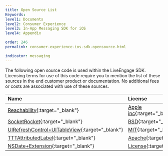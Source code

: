 ```yaml
---
title: Open Source List
Keywords:
level1: Documents
level2: Consumer Experience
level3: In-App Messaging SDK for iOS
level4: Appendix

order: 246
permalink: consumer-experience-ios-sdk-opensource.html

indicator: messaging
---
```


The following open source code is used within the LiveEngage SDK.  Licensing terms for use of this code require you to mention the list of these sources in the end customer product or documentation.  No additional fees or costs are associated with use of these sources.

| Name | License |
| :--- | :--- |
| [Reachability](https://developer.apple.com/library/ios/samplecode/Reachability/Introduction/Intro.html#//apple_ref/doc/uid/DTS40007324-Intro-DontLinkElementID_2){:target="_blank"} | [Apple inc](https://developer.apple.com/library/ios/samplecode/Reachability/Listings/LICENSE_txt.html#//apple_ref/doc/uid/DTS40007324-LICENSE_txt-DontLinkElementID_3){:target="_blank"} |
| [SocketRocket](https://github.com/facebook/SocketRocket){:target="_blank"} | [BSD](https://github.com/facebook/SocketRocket/blob/master/LICENSE){:target="_blank"}	|
| [UIRefreshControl+UITableView](https://github.com/danielgindi/UIRefreshControl-UITableView){:target="_blank"} | [MIT](https://github.com/danielgindi/UIRefreshControl-UITableView/blob/master/LICENSE){:target="_blank"} |
| [TTTAttributedLabel](https://github.com/irccloud/ios/tree/master/TTTAttributedLabel){:target="_blank"} |  [Apache](https://github.com/irccloud/ios/blob/master/LICENSE.txt){:target="_blank"} |
| [NSDate+Extension](https://github.com/kevinlawler/NSDate-TimeAgo/blob/master/NSDate%2BExtension.swift){:target="_blank"} | [License](https://github.com/kevinlawler/NSDate-TimeAgo/blob/master/LICENSE){:target="_blank"} |
